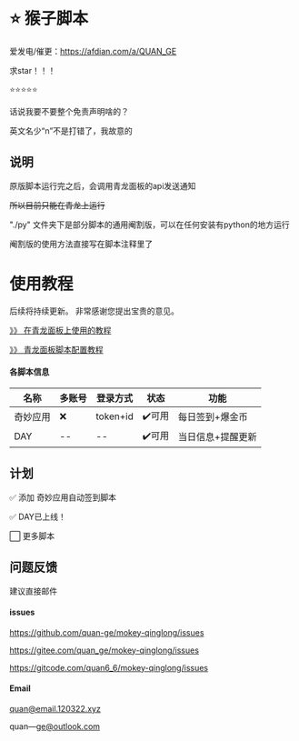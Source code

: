 # ⭐️ 猴子脚本

爱发电/催更：https://afdian.com/a/QUAN_GE

求star！！！

⭐️⭐️⭐️⭐️⭐️

话说我要不要整个免责声明啥的？

英文名少“n”不是打错了，我故意的

## 说明

原版脚本运行完之后，会调用青龙面板的api发送通知

<del>所以目前只能在青龙上运行</del>

"./py" 文件夹下是部分脚本的通用阉割版，可以在任何安装有python的地方运行

阉割版的使用方法直接写在脚本注释里了

# 使用教程
后续将持续更新。
非常感谢您提出宝贵的意见。

[》》 在青龙面板上使用的教程](./help/mokey.md)

[》》 青龙面板脚本配置教程](./help/all.md)


#### 各脚本信息

| 名称 | 多账号 | 登录方式 | 状态 | 功能 |
| ---- | ---- | ---- | ---- | --- |
| 奇妙应用 | ❌ | token+id | ✔️可用 | 每日签到+爆金币 |
| DAY | -- | -- | ✔️可用 | 当日信息+提醒更新 |

## 计划

✅ 添加 奇妙应用自动签到脚本

✅ DAY已上线！

⬜ 更多脚本

## 问题反馈

建议直接邮件

#### issues

https://github.com/quan-ge/mokey-qinglong/issues

https://gitee.com/quan_ge/mokey-qinglong/issues

https://gitcode.com/quan6_6/mokey-qinglong/issues


#### Email

quan@email.120322.xyz

quan—ge@outlook.com
